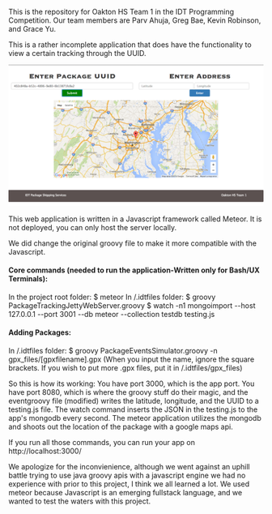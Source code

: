 This is the repository for Oakton HS Team 1 in the IDT Programming Competition. Our team members are Parv Ahuja, Greg Bae, Kevin Robinson, and Grace Yu.

This is a rather incomplete application that does have the functionality to view a certain tracking through the UUID.

![alt tag](/screenshot.png?raw=true "Optional Title")

This web application is written in a Javascript framework called Meteor.
It is not deployed, you can only host the server locally.

We did change the original groovy file to make it more compatible with the Javascript.

#### Core commands (needed to run the application-Written only for Bash/UX Terminals):
In the project root folder: $ meteor
In /.idtfiles folder: $ groovy PackageTrackingJettyWebServer.groovy
                      $ watch -n1 mongoimport --host 127.0.0.1 --port 3001 --db meteor --collection testdb testing.js

#### Adding Packages:
In /.idtfiles folder: $ groovy PackageEventsSimulator.groovy -n gpx_files/[gpxfilename].gpx
(When you input the name, ignore the square brackets. If you wish to put more .gpx files, put it in /.idtfiles/gpx_files)

So this is how its working:
You have port 3000, which is the app port.
You have port 8080, which is where the groovy stuff do their magic, and the eventgroovy file (modified) writes the latitude, longitude, and the UUID to a testing.js file. The watch command inserts the JSON in the testing.js to the app's mongodb every second.
The meteor application utilizes the mongodb and shoots out the location of the package with a google maps api.

If you run all those commands, you can run your app on http://localhost:3000/

We apologize for the inconvienience, although we went against an uphill battle trying to use java groovy apis with a javascript engine we had no experience with prior to this project, I think we all learned a lot. We used meteor because Javascript is an emerging fullstack language, and we wanted to test the waters with this project.
